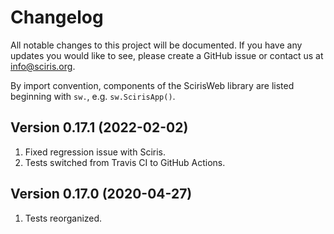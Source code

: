 # Changelog

All notable changes to this project will be documented. If you have any updates you would like to see, please create a GitHub issue or contact us at info@sciris.org.

By import convention, components of the ScirisWeb library are listed beginning with `sw.`, e.g. `sw.ScirisApp()`.

## Version 0.17.1 (2022-02-02)
1. Fixed regression issue with Sciris.
2. Tests switched from Travis CI to GitHub Actions.

## Version 0.17.0 (2020-04-27)
1. Tests reorganized.